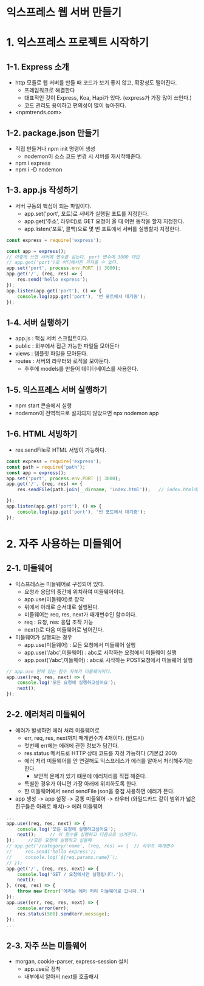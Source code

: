 익스프레스 웹 서버 만들기
=========================
# 1. 익스프레스 프로젝트 시작하기
## 1-1. Express 소개
* http 모듈로 웹 서버를 만들 때 코드가 보기 좋지 않고, 확장성도 떨어진다.
    * 프레임워크로 해결한다
    * 대표적인 것이 Express, Koa, Hapi가 있다. (express가 가장 많이 쓰인다.)
    * 코드 관리도 용이하고 편의성이 많이 높아진다.
* <npmtrends.com>
## 1-2. package.json 만들기
* 직접 만들거나 npm init 명령어 생성
    * nodemon이 소스 코드 변경 시 서버를 재시작해준다.
* npm i express
* npm i -D nodemon
## 1-3. app.js 작성하기
* 서버 구동의 핵심이 되는 파일이다.
    * app.set('port', 포트)로 서버가 실행될 포트를 지정한다.
    * app.get(‘주소’, 라우터)로 GET 요청이 올 때 어떤 동작을 할지 지정한다.
    * app.listen(‘포트’, 콜백)으로 몇 번 포트에서 서버를 실행할지 지정한다.
```js
const express = require('express');

const app = express();
// 이렇게 쓰면 서버에 변수를 심는다. port 변수에 3000 대입
// app.get('port')로 어디에서든 가져올 수 있다.
app.set('port', process.env.PORT || 3000);
app.get('/', (req, res) => {
    res.send('hello express');
});
app.listen(app.get('port'), () => {
    console.log(app.get('port'), '번 포트에서 대기중');
});
```
## 1-4. 서버 실행하기
* app.js : 핵심 서버 스크립트이다.
* public : 외부에서 접근 가능한 파일들 모아둔다
* views : 템플릿 파일을 모아둔다.
* routes : 서버의 라우터와 로직을 모아둔다.
    * 추후에 models를 만들어 데이터베이스를 사용한다.

## 1-5. 익스프레스 서버 실행하기
* npm start 콘솔에서 실행
* nodemon이 전역적으로 설치되지 않았으면 npx nodemon app

## 1-6. HTML 서빙하기
* res.sendFile로 HTML 서빙이 가능하다.
```js
const express = require('express');
const path = require('path');
const app = express();
app.set('port', process.env.PORT || 3000);
app.get('/', (req, res) => {
    res.sendFile(path.join(__dirname, 'index.html'));   // index.html에서 파일을 불러온다.

});
app.listen(app.get('port'), () => {
    console.log(app.get('port'), '번 포트에서 대기중');
});

```
# 2. 자주 사용하는 미들웨어
## 2-1. 미들웨어
* 익스프레스는 미들웨어로 구성되어 있다.
    * 요청과 응답의 중간에 위치하여 미들웨어이다.
    * app.use(미들웨어)로 장착
    * 위에서 아래로 순서대로 실행된다.
    * 미들웨어는 req, res, next가 매개변수인 함수이다.
    * req : 요청, res: 응답 조작 가능
    * next()로 다음 미들웨어로 넘어간다.
* 미들웨어가 실행되는 경우
    * app.use(미들웨어) : 모든 요청에서 미들웨어 실행
    * app.use('/abc',미들웨어) : abc로 시작하는 요청에서 미들웨어 실행
    * app.post('/abc',미들웨어) : abc로 시작하는 POST요청에서 미들웨어 실행
```js
// app.use 안에 있는 함수 자체가 미들웨어이다.
app.use((req, res, next) => {
    console.log('모든 요청에 실행하고싶어요');
    next();
});
```
## 2-2. 에러처리 미들웨어
* 에러가 발생하면 에러 처리 미들웨어로
    * err, req, res, next까지 매개변수가 4개이다. (반드시)
    * 첫번째 err에는 에러에 관한 정보가 담긴다.
    * res.status 메서드로 HTTP 상태 코드를 지정 가능하다 (기본값 200)
    * 에러 처리 미들웨어를 안 연결해도 익스프레스가 에러를 알아서 처리해주기는 한다.
        * 보안적 문제가 있기 떄문에 에러처리를 직접 해준다.
    * 특별한 경우가 아니면 가장 아래에 위치하도록 한다.
    * 한 미들웨어에서 send sendFile json을 중첩 사용하면 에러가 뜬다.
* app 생성 -> app 설정 -> 공통 미들웨어 -> 라우터 (와일드카드 같이 범위가 넓은 친구들은 아래로 배치)-> 에러 미들웨어

```js
...
app.use((req, res, next) => {
    console.log('모든 요청에 실행하고싶어요');
    next();     // 이 함수를 실행하고 다음으로 넘겨준다.
});     //모든 요청에 실행하고 싶을때
// app.get('/category/:name', (req, res) => {  // 라우트 매개변수
//     res.send('hello express');
//     console.log(`${req.params.name}`);     
// });
app.get('/', (req, res, next) => {
    console.log('GET / 요청에서만 실행됩니다.');
    next();
}, (req, res) => {
    throw new Error('에러는 에러 처리 미들웨어로 갑니다.')
});
app.use((err, req, res, next) => {
    console.error(err);
    res.status(500).send(err.message);
});
...
```
## 2-3. 자주 쓰는 미들웨어
* morgan, cookie-parser, express-session 설치
    * app.use로 장착
    * 내부에서 알아서 next를 호출해서